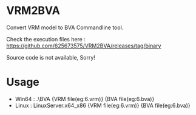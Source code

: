 # VRM2BVA
Convert VRM model to BVA Commandline tool.

Check the execution files here : https://github.com/625673575/VRM2BVA/releases/tag/binary

Source code is not available, Sorry!

# Usage

- Win64 : .\BVA {VRM file(eg:6.vrm)} {BVA file(eg:6.bva)} 
- Linux : LinuxServer.x64_x86 {VRM file(eg:6.vrm)} {BVA file(eg:6.bva)} 
